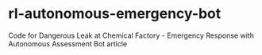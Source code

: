 # rl-autonomous-emergency-bot
Code for Dangerous Leak at Chemical Factory - Emergency Response with Autonomous Assessment Bot article
